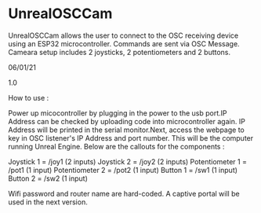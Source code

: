 # UnrealOSCCam

UnrealOSCCam allows the user to connect to the OSC receiving device using an ESP32 microcontroller. Commands are sent via OSC Message.
Cameara setup includes 2 joysticks, 2 potentiometers and 2 buttons.

06/01/21

1.0

How to use :

Power up micocontroller by plugging in the power to the usb port.IP Address can be checked by uploading code into microcontroller again. IP Address will be printed in the serial monitor.Next, access the webpage to key in OSC listener's IP Address and port number. This will be the computer running Unreal Engine. Below are the callouts for the components :

Joystick 1 = /joy1 (2 inputs)
Joystick 2 = /joy2 (2 inputs)
Potentiometer 1 = /pot1 (1 input)
Potentiometer 2 = /pot2 (1 input)
Button 1 = /sw1 (1 input)
Button 2 = /sw2 (1 input)


Wifi password and router name are hard-coded. A captive portal will be used in the next version.

